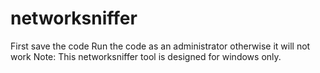 # networksniffer
First save the code
Run the code as an administrator otherwise it will not work
Note: This networksniffer tool is designed for windows only. 
